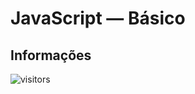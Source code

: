 # JavaScript — Básico

## Informações

![visitors](https://visitor-badge.glitch.me/badge?page_id=Devsgeeknerd.javascript-basico-zpp "Total de Visitas")
